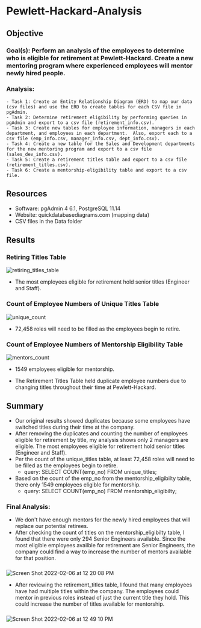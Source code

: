# Pewlett-Hackard-Analysis

## Objective
### Goal(s): Perform an analysis of the employees to determine who is eligible for retirement at Pewlett-Hackard.  Create a new mentoring program where experienced employees will mentor newly hired people.  
### Analysis:
    - Task 1: Create an Entity Relationship Diagram (ERD) to map our data (csv files) and use the ERD to create tables for each CSV file in pgAdmin.
    - Task 2: Determine retirement eligibility by performing queries in pgAdmin and export to a csv file (retirement_info.csv).
    - Task 3: Create new tables for employee information, managers in each department, and employees in each department.  Also, export each to a csv file (emp_info.csv, manager_info.csv, dept_info.csv).
    - Task 4: Create a new table for the Sales and Development departments for the new mentoring program and export to a csv file (sales_dev_info.csv).
    - Task 5: Create a retirement titles table and export to a csv file (retirement_titles.csv).
    - Task 6: Create a mentorship-eligibility table and export to a csv file.

## Resources
- Software: pgAdmin 4 6.1, PostgreSQL 11.14
- Website: quickdatabasediagrams.com (mapping data)
- CSV files in the Data folder

## Results
### Retiring Titles Table

  ![retiring_titles_table](https://user-images.githubusercontent.com/33010018/152659068-8fc41940-738b-4902-8fc8-c056e049ed30.png)
  - The most employees eligible for retirement hold senior titles (Engineer and Staff).


### Count of Employee Numbers of Unique Titles Table

  ![unique_count](https://user-images.githubusercontent.com/33010018/152659037-7970d6d8-5d5a-4585-a26b-0ec40727ee58.png)
  - 72,458 roles will need to be filled as the employees begin to retire.


### Count of Employee Numbers of Mentorship Eligibility Table

  ![mentors_count](https://user-images.githubusercontent.com/33010018/152659052-895ac3a0-62d6-4f34-be65-e178ea8f54f1.png)
  - 1549 employees eligible for mentorship.

- The Retirement Titles Table held duplicate employee numbers due to changing titles throughout their time at Pewlett-Hackard.




## Summary
- Our original results showed duplicates because some employees have switched titles during their time at the company.  
- After removing the duplicates and counting the number of employees eligible for retirement by title, my analysis shows only 2 managers are eligible.  The most employees eligible for retirement hold senior titles (Engineer and Staff).
- Per the count of the unique_titles table, at least 72,458 roles will need to be filled as the employees begin to retire. 
    - query: SELECT COUNT(emp_no) FROM unique_titles;
- Based on the count of the emp_no from the mentorship_eligibilty table, there only 1549 employees eligible for mentorship.
   - query: SELECT COUNT(emp_no) FROM mentorship_eligibilty;
### Final Analysis: 
 -  We don't have enough mentors for the newly hired employees that will replace our potential retirees.
 -  After checking the count of titles on the mentorship_eligibilty table,  I found that there were only 294 Senior Engineers available.  Since the most eligible employees availble for retirement are Senior Engineers, the company could find a way to increase the number of mentors available for that position. 
 ### 
  ![Screen Shot 2022-02-06 at 12 20 08 PM](https://user-images.githubusercontent.com/33010018/152692975-46483f3c-ddde-4c5e-9f6b-1a6c38addb94.png)
  
 - After reviewing the retirement_titles table, I found that many employees have had multiple titles within the company.  The employees could mentor in previous roles instead of just the current title they hold.  This could increase the number of titles available for mentorship.
 ###
![Screen Shot 2022-02-06 at 12 49 10 PM](https://user-images.githubusercontent.com/33010018/152694308-2b454fc2-c2a1-4790-818b-ea6babd8471d.png)

